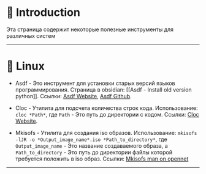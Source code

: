 # 📖 Introduction

Эта страница содержит некоторые полезные инструменты для различных систем

---

# 🐧 Linux

- Asdf - Это инструмент для установки старых версий языков программирования.
  Страница в obsidian: [[Asdf - Install old version python]].
  Ссылки: [Asdf Website](https://asdf-vm.com), [Asdf Github](https://github.com/asdf-vm/asdf.git).

- Cloc - Утилита для подсчета количества строк кода.
  Использование: `cloc *Path*`, где `Path` - Это путь до директории с кодом.
  Ссылки: [Cloc Website](https://cloc.sourceforge.net).

- Mkisofs - Утилита для создания iso образов.
  Использование: `mkisofs -lJR -o *Output_image_name*.iso *Path_to_directory*`, где `Output_image_name` - Это название создаваемого образа, а `Path_to_directory` - Это путь до директории файлы которой требуется положить в iso образ.
  Ссылки: [Mkisofs man on opennet](https://www.opennet.ru/man.shtml?topic=mkisofs&category=8&russian=0)

---

